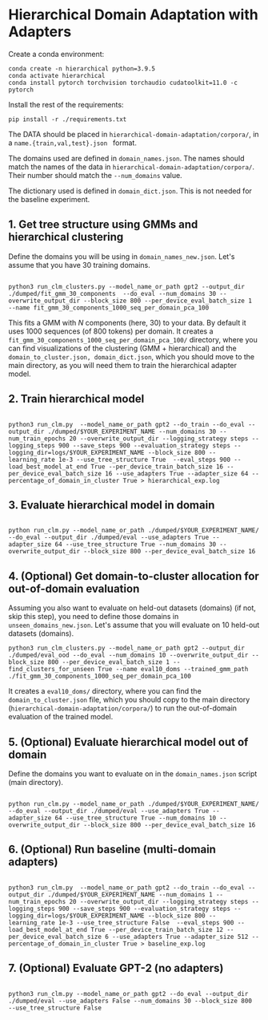 # Hierarchical Domain Adaptation with Adapters


Create a conda environment:

```
conda create -n hierarchical python=3.9.5
conda activate hierarchical
conda install pytorch torchvision torchaudio cudatoolkit=11.0 -c pytorch
```

Install the rest of the requirements:

```
pip install -r ./requirements.txt
```


The DATA should be placed in ```hierarchical-domain-adaptation/corpora/```, in a ```name.{train,val,test}.json ``` format. 

The domains used are defined in ```domain_names.json```.
The names should match the names of the data in ```hierarchical-domain-adaptation/corpora/```.
Their number should match the ```--num_domains``` value.

The dictionary used is defined in ```domain_dict.json```. This is not needed for the baseline experiment. 

## 1. Get tree structure using GMMs and hierarchical clustering

Define the domains you will be using in ```domain_names_new.json```. Let's assume that you have 30 training domains. 

```

python3 run_clm_clusters.py --model_name_or_path gpt2 --output_dir ./dumped/fit_gmm_30_components  --do_eval --num_domains 30 --overwrite_output_dir --block_size 800 --per_device_eval_batch_size 1  --name fit_gmm_30_components_1000_seq_per_domain_pca_100 

```

This fits a GMM with *N* components (here, 30) to your data.
By default it uses 1000 sequences (of 800 tokens) per domain.
It creates a ```fit_gmm_30_components_1000_seq_per_domain_pca_100/``` directory, where you 
can find visualizations of the clustering (GMM + hierarchical) and the ```domain_to_cluster.json, domain_dict.json```,
which you should move to the main directory, as you will need them to train the hierarchical adapter model. 


## 2. Train hierarchical model 

```

python3 run_clm.py  --model_name_or_path gpt2 --do_train --do_eval --output_dir ./dumped/$YOUR_EXPERIMENT_NAME --num_domains 30 --num_train_epochs 20 --overwrite_output_dir --logging_strategy steps --logging_steps 900 --save_steps 900 --evaluation_strategy steps --logging_dir=logs/$YOUR_EXPERIMENT_NAME --block_size 800 --learning_rate 1e-3 --use_tree_structure True  --eval_steps 900 --load_best_model_at_end True --per_device_train_batch_size 16 --per_device_eval_batch_size 16 --use_adapters True --adapter_size 64 --percentage_of_domain_in_cluster True > hierarchical_exp.log 

```

## 3. Evaluate hierarchical model in domain

```

python run_clm.py --model_name_or_path ./dumped/$YOUR_EXPERIMENT_NAME/ --do_eval --output_dir ./dumped/eval --use_adapters True --adapter_size 64 --use_tree_structure True --num_domains 30 --overwrite_output_dir --block_size 800 --per_device_eval_batch_size 16

```

## 4. (Optional)  Get domain-to-cluster allocation for out-of-domain evaluation
Assuming you also want to evaluate on held-out datasets (domains) (if not, skip this step), you need to define those domains in ```unseen_domains_new.json```.
Let's assume that you will evaluate on 10 held-out datasets (domains). 
 
```
python3 run_clm_clusters.py --model_name_or_path gpt2 --output_dir ./dumped/eval_ood --do_eval --num_domains 10 --overwrite_output_dir --block_size 800 --per_device_eval_batch_size 1 --find_clusters_for_unseen True --name eval10_doms --trained_gmm_path ./fit_gmm_30_components_1000_seq_per_domain_pca_100

```

It creates a ```eval10_doms/``` directory, where you can find the ```domain_to_cluster.json``` file, which you should copy to the main directory (```hierarchical-domain-adaptation/corpora/```) to run the out-of-domain evaluation of the trained model. 

## 5. (Optional)  Evaluate hierarchical model out of domain

Define the domains you want to evaluate on in the ```domain_names.json``` script (main directory).

```

python run_clm.py --model_name_or_path ./dumped/$YOUR_EXPERIMENT_NAME/ --do_eval --output_dir ./dumped/eval --use_adapters True --adapter_size 64 --use_tree_structure True --num_domains 10 --overwrite_output_dir --block_size 800 --per_device_eval_batch_size 16

```

## 6. (Optional) Run baseline (multi-domain adapters)

```

python3 run_clm.py  --model_name_or_path gpt2 --do_train --do_eval --output_dir ./dumped/$YOUR_EXPERIMENT_NAME --num_domains 1 --num_train_epochs 20 --overwrite_output_dir --logging_strategy steps --logging_steps 900 --save_steps 900 --evaluation_strategy steps --logging_dir=logs/$YOUR_EXPERIMENT_NAME --block_size 800 --learning_rate 1e-3 --use_tree_structure False  --eval_steps 900 --load_best_model_at_end True --per_device_train_batch_size 12 --per_device_eval_batch_size 6 --use_adapters True --adapter_size 512 --percentage_of_domain_in_cluster True > baseline_exp.log

```

## 7. (Optional) Evaluate GPT-2 (no adapters)

```

python3 run_clm.py --model_name_or_path gpt2 --do_eval --output_dir ./dumped/eval --use_adapters False --num_domains 30 --block_size 800   --use_tree_structure False

```
